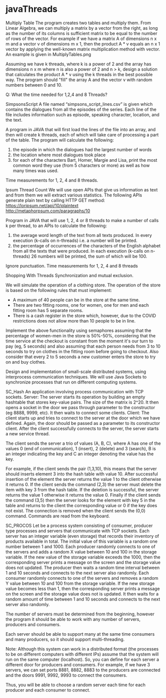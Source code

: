# javaThreads

Multiply Table
The program creates two tables and multiply them. 
From Linear Algebra, we can multiply a matrix by a vector from the right, as long as the number of its columns is sufficient
matrix to be equal to the number of rows of the vector. For example if we have a matrix A of dimensions n x m and a vector v of dimensions m x 1, 
then the product A * v equals an n x 1 vector by applying the well-known matrix multiplication method with vector. 
An example is given in MultiplyTables.png
 
Assuming we have k threads, where k is a power of 2 and the array has dimensions n x m where n is also a power of 2 and n > k, 
design a solution that calculates the product A * v using the k threads in the best possible way. 
The program should "fill" the array A and the vector v with random numbers between 0 and 10.

Q: What the time needed for 1,2,4 and 8 Threads?




SimpsonsScript
A file named “simpsons_script_lines.csv” is given which contains the dialogues from all the episodes of the series.
Each line of the file includes information such as episode, speaking character, location, and the text.

A program in JAVA that will first load the lines of the file into an array, and then
will create k threads, each of which will take care of processing a part of the table.
The program will calculate the following:
1) the episode in which the dialogues had the largest number of words
2) the location where most dialogues took place
3) for each of the characters Bart, Homer, Margie and Lisa, print the most 
common word they use (from 5 characters or more) as well as how many times was used.
 
Time measurements for 1, 2, 4 and 8 threads.






Ipsum Thread Count
We will use open APIs that give us information as text and from them we will extract various statistics.
The following APIs generate plain text by calling HTTP GET method:
https://loripsum.net/api/10/plaintext
http://metaphorpsum.com/paragraphs/10

Program in JAVA that will use 1, 2, 4 or 8 threads to make a number of calls k per thread,
to an APIs  to calculate the following:
1) the average word length of the text from all texts produced. In every
execution (k-calls on n-threads) i.e. a number will be printed.
2) the percentage of occurrences of the characters of the English alphabet from all the texts that
were produced. In each execution (k-calls on n-threads) 26 numbers will be printed,
the sum of which will be 100.

Ignore punctuation.
Time measurements for 1, 2, 4 and 8 threads









Shopping With Threads
Synchronization and mutual exclusion.

We will simulate the operation of a clothing store.
The operation of the store is based on the following rules that must implement:
* A maximum of 40 people can be in the store at the same time.
* There are two fitting rooms, one for women, one for men and each fitting room has 5 separate rooms.
* There is a cash register in the store which, however, due to the COVID restrictions does not allow more than 10 people to be in line.

Implement the above functionality using semaphores assuming that the
percentage of women-men in the store is 50%-50%, considering that the time
service at the checkout is constant from the moment it's our turn to pay
(eg, 5 seconds) and also assuming that each person needs from 3 to 10
seconds to try on clothes in the fitting room before going to checkout. Also consider that every 2 to 5 seconds a new customer enters the store 
to try on and buy clothes.






Design and implementation of small-scale distributed systems,
using interprocess communication techniques.
We will use Java Sockets to synchronize processes that run on different computing systems.


SC_Hash
An application involving process communication with TCP sockets.
Server: The server starts its operation by building an empty hashtable that stores key-value pairs. 
The size of the matrix is ​​2^20. It then opens a socket in the door we pass through
parameter to the constructor (eg 8888, 9999, etc). It then waits to connect some clients.
Client: The client starts up and tries to connect to the server at the door
which we have defined. Again, the door should be passed as a parameter to its constructor
client.
After the client successfully connects to the server, the server starts a new service thread.

The client sends the server a trio of values ​​(A, B, C), where A has one of the values ​​0 (end of communication),
1 (insert), 2 (delete) and 3 (search), B is an integer indicating the key and
C an integer denoting the value has the key.

For example, if the client sends the pair (1,3,10), this means that the server should
inserts element 3 into the hash table with value 10. After successful insertion
of the element the server returns the value 1 to the client otherwise it returns 0. 
If the client sends the command (2,3) the server must delete the item with key 3 from the hash table.
If the deletion is successful, the server returns the value 1 otherwise it returns the value 0.
Finally if the client sends the command (3,5) then the server looks for the element with key 5 in the table and
returns to the client the corresponding value or 0 if the key does not exist.
The connection is removed when the client sends the (0,0) command.
Commands are read from the keyboard.




SC_PROCOS
Let be a process system consisting of consumer, producer type processes
and servers that communicate with TCP sockets. 
Each server has an integer variable (even storage) that records their inventory
of products available in total. The initial value of this variable is a random one
number between 1 and 1000.
Each producer randomly connects to one of the servers and adds a random X value
between 10 and 100 in the storage variable. If the new value of the storage variable exceeds the
1000, then the corresponding server prints a message on the screen and the storage value does not
updated. The producer then waits a random time interval between 1 and 10 seconds and connects 
to the next server also randomly.
Each consumer randomly connects to one of the servers and removes a random Y value
between 10 and 100 from the storage variable. If the new storage value becomes less than 1,
then the corresponding server prints a message on the screen and the storage value does not
is updated. It then waits for a random amount of time between 1 and 10 seconds and connects 
to the next server also randomly.

The number of servers must be determined from the beginning, however the program
it should be able to work with any number of servers, producers and consumers.

Each server should be able to support many at the same time
consumers and many producers, so it should support multi-threading.

Note: Although this system can work in a distributed format (the
processes to be on different computers with different IPs) assume that the
system will run on the same computer (localhost).
So, you can define for each server a different door for producers and consumers.
For example, if we have 3 servers, we can set ports 8881, 8882, 8883 to
the producers are connected and the doors 9991, 9992, 9993 to connect the consumers.

Thus, you will be able to choose a random server each time for each producer and each consumer to connect.